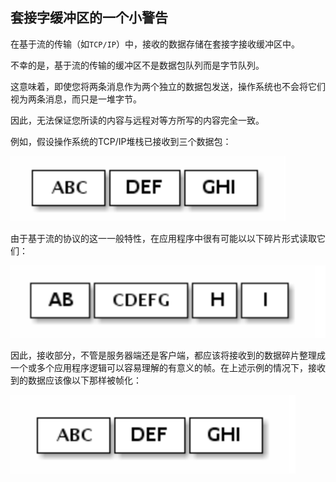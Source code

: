 ## 套接字缓冲区的一个小警告

在基于流的传输（如`TCP/IP`）中，接收的数据存储在套接字接收缓冲区中。

不幸的是，基于流的传输的缓冲区不是数据包队列而是字节队列。

这意味着，即使您将两条消息作为两个独立的数据包发送，操作系统也不会将它们视为两条消息，而只是一堆字节。

因此，无法保证您所读的内容与远程对等方所写的内容完全一致。

例如，假设操作系统的TCP/IP堆栈已接收到三个数据包：

![image-20210123222852015](https://raw.githubusercontent.com/huxiaoning/img/master/20210123222853.png)

由于基于流的协议的这一一般特性，在应用程序中很有可能以以下碎片形式读取它们：

![image-20210123222955856](https://raw.githubusercontent.com/huxiaoning/img/master/20210123222957.png)

因此，接收部分，不管是服务器端还是客户端，都应该将接收到的数据碎片整理成一个或多个应用程序逻辑可以容易理解的有意义的帧。在上述示例的情况下，接收到的数据应该像以下那样被帧化：

![image-20210123223102036](https://raw.githubusercontent.com/huxiaoning/img/master/20210123223134.png)

